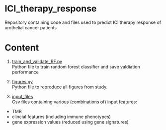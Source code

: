 # ICI_therapy_response
Repository containing code and files used to predict ICI therapy response of urothelial cancer patients

# Content
1) [train_and_validate_RF.py](100_repetitions_clf.py)
  <br/>Python file to train random forest classifier and save valdiation performance

2) [figures.py](figures.py)
<br/>Python file to reproduce all figures from study.

3) [input_files](input_files)
<br/>Csv files containing various (combinations of) input features:
- TMB
- clincial features (including immune phenotypes)
- gene expression values (reduced using gene signatures)

